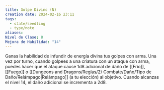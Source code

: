 ```yaml
---
title: Golpe Divino (N)
creation date: 2024-02-16 23:11
tags:
  - state/seedling
  - type/note
aliases: 
Nivel de Clase: 8
Mejora de Habilidad: "14"
---
```

Ganas la habilidad de infundir de energía divina tus golpes con arma. Una vez por turno, cuando
golpees a una criatura con un ataque con arma, puedes hacer que el ataque cause 1d8 adicional de daño de [[Frío]], [[Fuego]] o [[Dungeons and Dragons/Reglas/2) Combate/Daño/Tipo de Daño/Relámpago|Relámpago]] (a tu elección) al objetivo. 
Cuando alcanzas el nivel 14, el daño adicional se incrementa a 2d8.



